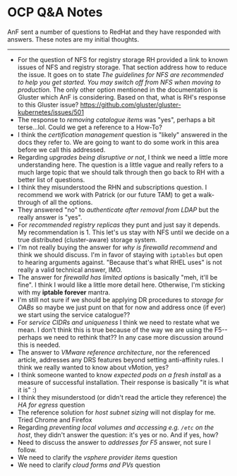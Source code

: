# OCP Q&A Notes

AnF sent a number of questions to RedHat and they have responded with answers.  These notes are my initial thoughts.

----

- For the question of NFS for registry storage RH provided a link to known issues of NFS and registry storage.  That section address how to reduce the issue.  It goes on to state _The guidelines for NFS are recommended to help you get started. You may switch off from NFS when moving to production._  The only other option mentioned in the documentation is Gluster which AnF is considering.  Based on that, what is RH's response to this Gluster issue?  https://github.com/gluster/gluster-kubernetes/issues/501
- The response to _removing catalogue items_ was "yes", perhaps a bit terse...lol.  Could we get a reference to a How-To?
- I think the _certification management_ question is "likely" answered in the docs they refer to.  We are going to want to do some work in this area before we call this addressed.
- Regarding _upgrades being disruptive or not_, I think we need a little more understanding here.  The question is a little vague and really refers to a much large topic that we should talk through then go back to RH with a better list of questions.
- I think they misunderstood the RHN and subscriptions question.  I recommend we work with Patrick (or our future TAM) to get a walk-through of all the options.
- They answered "no" to _authenticate after removal from LDAP_ but the really answer is "yes".
- For _recommended registry replicas_ they punt and just say it depends.  My recommendation is 1.  This let's us stay with NFS until we decide on a true distributed (cluster-aware) storage system.
- I'm not really buying the answer for _why is firewalld recommend_ and think we should discuss.  I'm in favor of staying with `iptables` but open to hearing arguments against.  "Because that's what RHEL uses" is not really a valid technical answer, IMO.
- The answer for _firewalld has limited options_ is basically "meh, it'll be fine".  I think I would like a little more detail here.  Otherwise, I'm sticking with my **iptable forever** mantra.
- I'm still not sure if we should be applying DR procedures to _storage for OABs_ so maybe we just punt on that for now and address once (if ever) we start using the service catalogue??
- For _service CIDRs and uniqueness_ I think we need to restate what we mean.  I don't think this is true because of the way we are using the F5--perhaps we need to rethink that??  In any case more discussion around this is needed.
- The answer to _VMware reference architecture_, nor the referenced article, addresses any DRS features beyond setting anti-affinity rules.  I think we really wanted to know about vMotion, yes?
- I think someone wanted to know _expected pods on a fresh install_ as a measure of successful installation.  Their response is basically "it is what it is" :)
- I think they misunderstood (or didn't read the article they reference) the _HA for egress_ question
- The reference solution for _host subnet sizing_ will not display for me. Tried Chrome and Firefox
- Regarding _preventing local volumes and accessing e.g. `/etc` on the host_, they didn't answer the question: it's yes or no.  And if yes, how?
- Need to discuss the answer to _addresses for F5_ answer, not sure I follow.
- We need to clarify the _vsphere provider items_ question
- We need to clarify _cloud forms and PVs_ question
